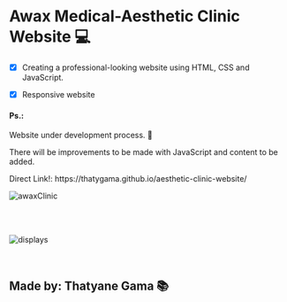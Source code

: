 <h1>Awax Medical-Aesthetic Clinic Website &#128187</h1>


- [x] Creating a professional-looking website using HTML, CSS and JavaScript.
  <br/>
- [x] Responsive website


<h4>Ps.:</h4> 
<p>Website under development process. &#x1F6A7</p>
<p>There will be improvements to be made with JavaScript and content to be added.</p>

<p>Direct Link!: https://thatygama.github.io/aesthetic-clinic-website/ </p>

![awaxClinic](https://user-images.githubusercontent.com/90471309/136721526-74e549b5-1f64-477c-aba6-abc41e8fc612.gif)

<br/>
<br/>

![displays](https://user-images.githubusercontent.com/90471309/136721287-2ed76967-5b4c-49c2-973d-e21046cd7fec.jpg)

<br/>
<h2>Made by: Thatyane Gama &#128218</h2>
